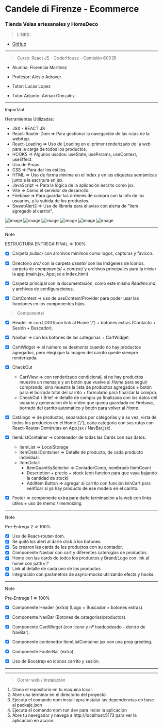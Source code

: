 <h1>Candele di Firenze - Ecommerce</h1>
<h3>Tienda Velas artesanales y HomeDeco </h3>

> LINKS:

* [GitHub](https://github.com/FlorMartinez98/ProyectoReactJsMartinez2024)

---

> Curso: React JS - CoderHouse - Comisión 60035

* Alumna: Florencia Martínez

* Profesor: Alesio Adrover
* Tutor: Lucas Lopez
* Tutor Adjunto: Adrian Gonzalez

---

> [!IMPORTANT]
> Herramientas Utilizadas:

* JSX - REACT JS
* React-Router-Dom => Para gestionar la navegación de las rutas de la webApp.
* React-Loading => Uso de Loading en el primer renderizado de la web para la carga de todos los productos.
* HOOKS => Algunos usados: useState, useParams, useContext, useEffect.
* Uso de Props
* CSS => Para dar los estilos.
* HTML => Uso de forma mínima en el index y en las etiquetas semánticas junto a la escritura en jsx.
* JavaScript => Para la lógica de la aplicación escrito como jsx.
* Vite => Como el servidor de desarrollo.
* Firebase => Para guardar las órdenes de compra con la info de los usuarios, y la subida de los productos.
* SweetAlert2 => Uso de librería para el aviso con alerta de "ítem agregado al carrito".

![image](https://github.com/user-attachments/assets/09bb3851-8f1c-44b2-a0f1-330181e7aad1)
![image](https://github.com/user-attachments/assets/e27f4435-1fa4-43b0-93a4-9f2da115d562)
![image](https://github.com/user-attachments/assets/86312436-d34d-45ff-bbd7-f801a74c985b)
![image](https://github.com/user-attachments/assets/1496e492-825a-4e31-81ca-8b26836fdbce) 
![image](https://github.com/user-attachments/assets/a4735e28-43b3-4e29-9330-7ee1166efd8c)
![image](https://github.com/user-attachments/assets/e8be5317-335b-42f1-a439-aeea4ae937f1)

---

> [!NOTE] 
> ESTRUCTURA
> ENTREGA FINAL => 100%


- [x] Carpeta *public/* con archivos mínimos como logos, capturas y favicon.

- [x] Directorio *src/* con la carpeta *assets/* con las imágenes de íconos, carpeta de *components/* + *context/* y archivos principales para la iniciar la app (main.jsx, App.jsx e Index.html)

- [x] Carpeta principal con la documentación, como este mismo *Readme.md*, y archivos de configuraciones.

- [x] CartContext => uso de useContext/Provider para poder usar las funciones en los componentes hijos.

> Components/

- [x] Header => con LOGO(con link al Home '/') + botones extras (Contacto + Sesión + Buscador).

- [x] Navbar => con los botones de las categorías + CartWidget.

- [x] CartWidget => el número se desmonta cuando no hay productos agregados, pero elegí que la imagen del carrito quede siempre renderizada.

- [x] CheckOut
    *   CartView => con renderizado condicional, si no hay productos muestra un mensaje y un botón que vuelve al *Home* para seguir comprando, sino muestra la lista de productos agregados + botón para el borrado total del carrito + formulario para finalizar la compra.
    *   CheckOut / Brief => detalle de compra ya finalizada con los datos del usuario y generación de la orden que queda guardada en Firebase, borrado del carrito automático y botón para volver al *Home*.

- [x] Catálogo => de productos, separados por categorías y a su vez, vista de todos los productos en el Home ('/'), cada categoría con sus rutas con React-Router-Dom(rutas en App.jsx / NavBar.jsx).

- [x] ItemListContainer => contenedor de todas las Cards con sus datos.
    * ItemList => LocalStorage 
    * ItemDetailContainer => Detalle de producto, de cada producto individual.
    * ItemDetail
        * ItemQuantitySelector => ContadorComp, nombrado ItemCount
        * Description + precio + stock (con funcion para que vaya bajando la cantidad de stock)
        * AddItem Button => agregar al carrito con función IsInCart para verificar si ya hay producto de ese modelo en el carrito.

- [x] Footer => componente extra para darle terminación a la web con links útiles + uso de memo / memoizing.

---

> [!NOTE]
> Pre-Entrega 2 => 100%

- [x] Uso de React-router-dom.
- [x] Se quitó los alert al darle click a los botones.
- [x] Se crearon las cards de los productos con su contador.
- [x] Componente Navbar con cart y diferentes caterogías de productos.
- [x] Home con las cards de todos los productos y Brand/Logo con link al home con path='/'
- [x] Link al detalle de cada uno de los productos
- [x] Integración con parámetros de async-mocks utilizando efects y hooks.

---

> [!NOTE]
> Pre-Entrega 1 => 100%

- [x] Componente Header (extra) (Logo + Buscador + botones extras).
- [x] Componente NavBar (Botones de categorías/productos).
- [x] Componente CartWidget (con ícono y nº hardcodeado - dentro de NavBar).
- [x] Componente contenedor ItemListContainer.jsx con una prop greeting.
- [x] Componente FooterBar (extra). 
- [x] Uso de Boostrap en íconos carrito y sesión. 


---

---
> Correr web / Instalación

1. Clona el repositorio en tu maquina local.
2. Abre una terminar en el directorio del proyecto
3. Ejecuta el comando npm install apra instalar las dependencias en base al packaje.json
4. Ejecuta el comando npm run dev para inciar la aplicacion
5. Abre tu navegador y navega a http://localhost:5173 para ver la aplicacion en accion.